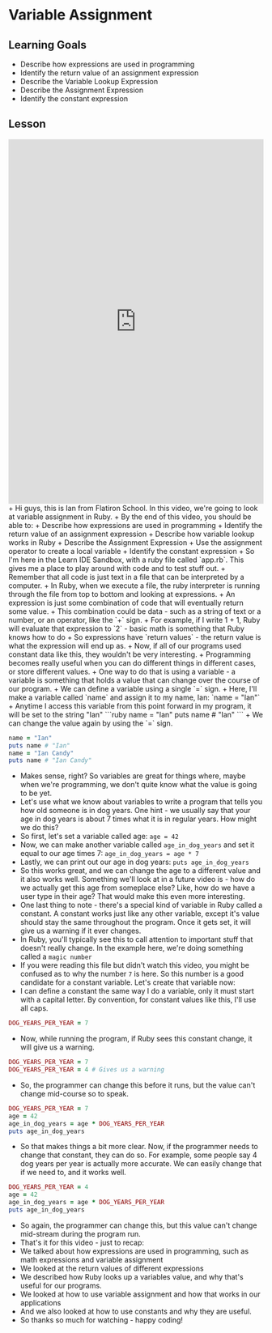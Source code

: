 # Variable Assignment

## Learning Goals
+ Describe how expressions are used in programming
+ Identify the return value of an assignment expression
+ Describe the Variable Lookup Expression
+ Describe the Assignment Expression
+ Identify the constant expression

## Lesson

<iframe width="100%" height="720" src="https://www.youtube.com/embed/2_WpIiC_fgY?rel=0&showinfo=0" frameborder="0" allowfullscreen></iframe>
+ Hi guys, this is Ian from Flatiron School. In this video, we're going to look at variable assignment in Ruby.
+ By the end of this video, you should be able to:
  + Describe how expressions are used in programming
  + Identify the return value of an assignment expression
  + Describe how variable lookup works in Ruby
  + Describe the Assignment Expression
  + Use the assignment operator to create a local variable
  + Identify the constant expression
+ So I'm here in the Learn IDE Sandbox, with a ruby file called `app.rb`. This gives me a place to play around with code and to test stuff out.
+ Remember that all code is just text in a file that can be interpreted by a computer.
+ In Ruby, when we execute a file, the ruby interpreter is running through the file from top to bottom and looking at expressions.
+ An expression is just some combination of code that will eventually return some value.
+ This combination could be data - such as a string of text or a number, or an operator, like the `+` sign.
+ For example, if I write 1 + 1, Ruby will evaluate that expression to `2` - basic math is something that Ruby knows how to do
+ So expressions have `return values` - the return value is what the expression will end up as.
+ Now, if all of our programs used constant data like this, they wouldn't be very interesting.
+ Programming becomes really useful when you can do different things in different cases, or store different values.
+ One way to do that is using a variable - a variable is something that holds a value that can change over the course of our program.
+ We can define a variable using a single `=` sign.
+ Here, I'll make a variable called `name` and assign it to my name, Ian: `name = "Ian"`
+ Anytime I access this variable from this point forward in my program, it will be set to the string "Ian"
```ruby
name = "Ian"
puts name # "Ian"
```
+ We can change the value again by using the `=` sign.

```ruby
name = "Ian"
puts name # "Ian"
name = "Ian Candy"
puts name # "Ian Candy"
```
+ Makes sense, right? So variables are great for things where, maybe when we're programming, we don't quite know what the value is going to be yet.
+ Let's use what we know about variables to write a program that tells you how old someone is in dog years. One hint - we usually say that your age in dog years is about 7 times what it is in regular years. How might we do this?
+ So first, let's set a variable called age: `age = 42`
+ Now, we can make another variable called `age_in_dog_years` and set it equal to our age times 7: `age_in_dog_years = age * 7`
+ Lastly, we can print out our age in dog years: `puts age_in_dog_years`
+ So this works great, and we can change the age to a different value and it also works well. Something we'll look at in a future video is - how do we actually get this age from someplace else? Like, how do we have a user type in their age? That would make this even more interesting.
+ One last thing to note - there's a special kind of variable in Ruby called a constant. A constant works just like any other variable, except it's value should stay the same throughout the program. Once it gets set, it will give us a warning if it ever changes.
+ In Ruby, you'll typically see this to call attention to important stuff that doesn't really change. In the example here, we're doing something called a `magic number`
+ If you were reading this file but didn't watch this video, you might be confused as to why the number `7` is here. So this number is a good candidate for a constant variable. Let's create that variable now:
+ I can define a constant the same way I do a variable, only it must start with a capital letter. By convention, for constant values like this, I'll use all caps.
```ruby
DOG_YEARS_PER_YEAR = 7
```
+ Now, while running the program, if Ruby sees this constant change, it will give us a warning.
```ruby
DOG_YEARS_PER_YEAR = 7
DOG_YEARS_PER_YEAR = 4 # Gives us a warning
```
+ So, the programmer can change this before it runs, but the value can't change mid-course so to speak.
```ruby
DOG_YEARS_PER_YEAR = 7
age = 42
age_in_dog_years = age * DOG_YEARS_PER_YEAR
puts age_in_dog_years
```
+ So that makes things a bit more clear. Now, if the programmer needs to change that constant, they can do so. For example, some people say 4 dog years per year is actually more accurate. We can easily change that if we need to, and it works well.
```ruby
DOG_YEARS_PER_YEAR = 4
age = 42
age_in_dog_years = age * DOG_YEARS_PER_YEAR
puts age_in_dog_years
```
+ So again, the programmer can change this, but this value can't change mid-stream during the program run.
+ That's it for this video - just to recap:
+ We talked about how expressions are used in programming, such as math expressions and variable assignment
+ We looked at the return values of different expressions
+ We described how Ruby looks up a variables value, and why that's useful for our programs.
+ We looked at how to use variable assignment  and how that works in our applications
+ And we also looked at how to use constants and why they are useful.
+ So thanks so much for watching - happy coding!
